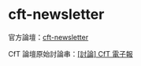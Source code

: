 cft-newsletter
==============

官方論壇：[cft-newsletter](https://groups.google.com/forum/#!forum/cft-newsletter)

CfT 論壇原始討論串：[[討論] CfT 電子報](https://groups.google.com/d/topic/codefortomorrow/4E7WxdnMOHk/discussion)
